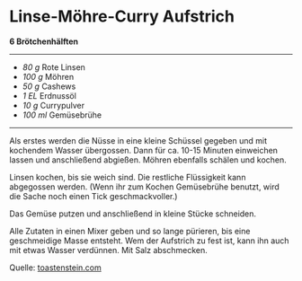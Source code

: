 # Linse-Möhre-Curry Aufstrich
 

**6 Brötchenhälften**

---

- *80 g* Rote Linsen
- *100 g* Möhren
- *50 g* Cashews
- *1 EL* Erdnussöl
- *10 g* Currypulver
- *100 ml* Gemüsebrühe

---

Als erstes werden die Nüsse in eine kleine Schüssel gegeben und mit kochendem Wasser übergossen. Dann für ca. 10-15 Minuten einweichen lassen und anschließend abgießen. Möhren ebenfalls schälen und kochen.

Linsen kochen, bis sie weich sind. Die restliche Flüssigkeit kann abgegossen werden. (Wenn ihr zum Kochen Gemüsebrühe benutzt, wird die Sache noch einen Tick geschmackvoller.)

Das Gemüse putzen und anschließend in kleine Stücke schneiden.

Alle Zutaten in einen Mixer geben und so lange pürieren, bis eine geschmeidige Masse entsteht. Wem der Aufstrich zu fest ist, kann ihn auch mit etwas Wasser verdünnen. Mit Salz abschmecken.

Quelle: [toastenstein.com](https://www.toastenstein.com/linsen-aufstrich-in-zwei-varianten/)